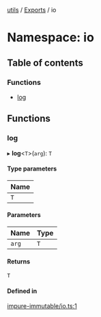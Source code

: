 [utils](../README.md) / [Exports](../modules.md) / io

# Namespace: io

## Table of contents

### Functions

- [log](io.md#log)

## Functions

### log

▸ **log**<`T`\>(`arg`): `T`

#### Type parameters

| Name |
| :------ |
| `T` |

#### Parameters

| Name | Type |
| :------ | :------ |
| `arg` | `T` |

#### Returns

`T`

#### Defined in

[impure-immutable/io.ts:1](https://github.com/alpinisme/utils/blob/a9c02a4/src/impure-immutable/io.ts#L1)
